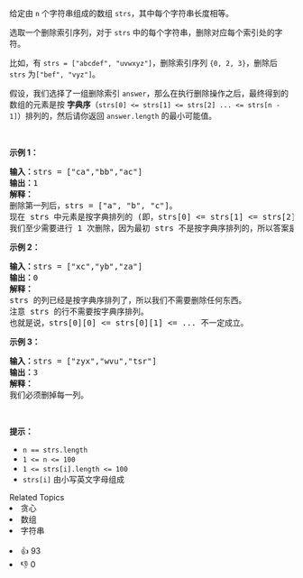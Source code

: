 <p>给定由 <code>n</code> 个字符串组成的数组 <code>strs</code>，其中每个字符串长度相等。</p>

<p>选取一个删除索引序列，对于 <code>strs</code> 中的每个字符串，删除对应每个索引处的字符。</p>

<p>比如，有 <code>strs = ["abcdef", "uvwxyz"]</code>，删除索引序列&nbsp;<code>{0, 2, 3}</code>，删除后 <code>strs</code> 为<code>["bef", "vyz"]</code>。</p>

<p>假设，我们选择了一组删除索引 <code>answer</code>，那么在执行删除操作之后，最终得到的数组的元素是按 <strong>字典序</strong>（<code>strs[0] &lt;= strs[1] &lt;= strs[2] ... &lt;= strs[n - 1]</code>）排列的，然后请你返回 <code>answer.length</code>&nbsp;的最小可能值。</p>

<p>&nbsp;</p>

<ol> 
</ol>

<p><strong>示例 1：</strong></p>

<pre>
<strong>输入：</strong>strs = ["ca","bb","ac"]
<strong>输出：</strong>1
<strong>解释： </strong>
删除第一列后，strs = ["a", "b", "c"]。
现在 strs 中元素是按字典排列的 (即，strs[0] &lt;= strs[1] &lt;= strs[2])。
我们至少需要进行 1 次删除，因为最初 strs 不是按字典序排列的，所以答案是 1。
</pre>

<p><strong>示例 2：</strong></p>

<pre>
<strong>输入：</strong>strs = ["xc","yb","za"]
<strong>输出：</strong>0
<strong>解释：</strong>
strs 的列已经是按字典序排列了，所以我们不需要删除任何东西。
注意 strs 的行不需要按字典序排列。
也就是说，strs[0][0] &lt;= strs[0][1] &lt;= ... 不一定成立。
</pre>

<p><strong>示例 3：</strong></p>

<pre>
<strong>输入：</strong>strs = ["zyx","wvu","tsr"]
<strong>输出：</strong>3
<strong>解释：</strong>
我们必须删掉每一列。
</pre>

<p>&nbsp;</p>

<p><strong>提示：</strong></p>

<ul> 
 <li><code>n == strs.length</code></li> 
 <li><code>1 &lt;= n &lt;= 100</code></li> 
 <li><code>1 &lt;= strs[i].length &lt;= 100</code></li> 
 <li><code>strs[i]</code> 由小写英文字母组成</li> 
</ul>

<div><div>Related Topics</div><div><li>贪心</li><li>数组</li><li>字符串</li></div></div><br><div><li>👍 93</li><li>👎 0</li></div>